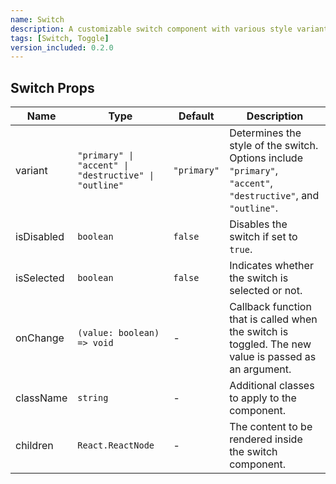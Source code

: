 ```yaml
---
name: Switch
description: A customizable switch component with various style variants for toggling between states.
tags: [Switch, Toggle]
version_included: 0.2.0
---
```


## Switch Props

| Name       | Type                                                  | Default     | Description                                                                                                    |
| ---------- | ----------------------------------------------------- | ----------- | -------------------------------------------------------------------------------------------------------------- |
| variant    | `"primary" \| "accent" \| "destructive" \| "outline"` | `"primary"` | Determines the style of the switch. Options include `"primary"`, `"accent"`, `"destructive"`, and `"outline"`. |
| isDisabled | `boolean`                                             | `false`     | Disables the switch if set to `true`.                                                                          |
| isSelected | `boolean`                                             | `false`     | Indicates whether the switch is selected or not.                                                               |
| onChange   | `(value: boolean) => void`                            | -           | Callback function that is called when the switch is toggled. The new value is passed as an argument.           |
| className  | `string`                                              | -           | Additional classes to apply to the component.                                                                  |
| children   | `React.ReactNode`                                     | -           | The content to be rendered inside the switch component.                                                        |
